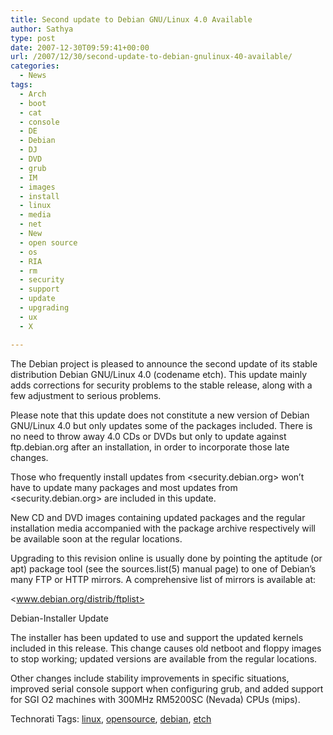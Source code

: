 ```yaml
---
title: Second update to Debian GNU/Linux 4.0 Available
author: Sathya
type: post
date: 2007-12-30T09:59:41+00:00
url: /2007/12/30/second-update-to-debian-gnulinux-40-available/
categories:
  - News
tags:
  - Arch
  - boot
  - cat
  - console
  - DE
  - Debian
  - DJ
  - DVD
  - grub
  - IM
  - images
  - install
  - linux
  - media
  - net
  - New
  - open source
  - os
  - RIA
  - rm
  - security
  - support
  - update
  - upgrading
  - ux
  - X

---
```

The Debian project is pleased to announce the second update of its stable distribution Debian GNU/Linux 4.0 (codename etch). This update mainly adds corrections for security problems to the stable release, along with a few adjustment to serious problems.

Please note that this update does not constitute a new version of Debian GNU/Linux 4.0 but only updates some of the packages included. There is no need to throw away 4.0 CDs or DVDs but only to update against ftp.debian.org after an installation, in order to incorporate those late changes.

Those who frequently install updates from <security.debian.org> won&#8217;t have to update many packages and most updates from <security.debian.org> are included in this update.

New CD and DVD images containing updated packages and the regular installation media accompanied with the package archive respectively will be available soon at the regular locations.

Upgrading to this revision online is usually done by pointing the aptitude (or apt) package tool (see the sources.list(5) manual page) to one of Debian&#8217;s many FTP or HTTP mirrors. A comprehensive list of mirrors is available at:

<www.debian.org/distrib/ftplist>

Debian-Installer Update

The installer has been updated to use and support the updated kernels included in this release. This change causes old netboot and floppy images to stop working; updated versions are available from the regular locations.

Other changes include stability improvements in specific situations, improved serial console support when configuring grub, and added support for SGI O2 machines with 300MHz RM5200SC (Nevada) CPUs (mips).

Technorati Tags: <a href="https://technorati.com/tag/linux" class="performancingtags" rel="tag">linux</a>, <a href="https://technorati.com/tag/opensource" class="performancingtags" rel="tag">opensource</a>, <a href="https://technorati.com/tag/debian" class="performancingtags" rel="tag">debian</a>, <a href="https://technorati.com/tag/etch" class="performancingtags" rel="tag">etch</a>
